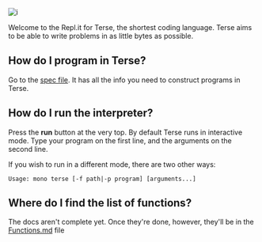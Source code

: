 ![i](https://i.ibb.co/ZBcgCNq/Terse.png)

Welcome to the Repl.it for Terse, the shortest coding language. Terse aims to be able to write problems in as little bytes as possible.

## How do I program in Terse?
Go to the [spec file](https://repl.it/@TerseLang/TerseLang#spec.md). It has all the info you need to construct programs in Terse.

## How do I run the interpreter?
Press the **run** button at the very top. By default Terse runs in interactive mode. Type your program on the first line, and the arguments on the second line.

If you wish to run in a different mode, there are two other ways:
```
Usage: mono terse [-f path|-p program] [arguments...]
```

## Where do I find the list of functions?
The docs aren't complete yet. Once they're done, however, they'll be in the [Functions.md](https://repl.it/@TerseLang/TerseLang#Functions.md) file